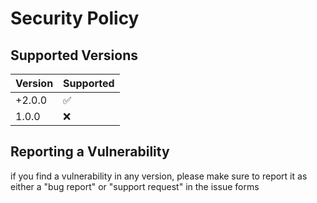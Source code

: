 # Security Policy

## Supported Versions

| Version | Supported          |
| ------- | ------------------ |
| +2.0.0   | ✅ |
| 1.0.0   | ❌ |

## Reporting a Vulnerability

if you find a vulnerability in any version, please make sure to report it as either a "bug report" or "support request" in the issue forms


